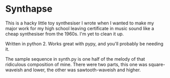 Synthapse
=========

This is a hacky little toy synthesiser I wrote when I wanted to make my major
work for my high school leaving certificate in music sound like a cheap
synthesiser from the 1960s. I'm yet to clean it up.

Written in python 2. Works great with pypy, and you'll probably be needing it.

The sample sequence in synth.py is one half of the melody of that ridiculous
composition of mine. There were two parts, this one was square-waveish and
lower, the other was sawtooth-waveish and higher.
